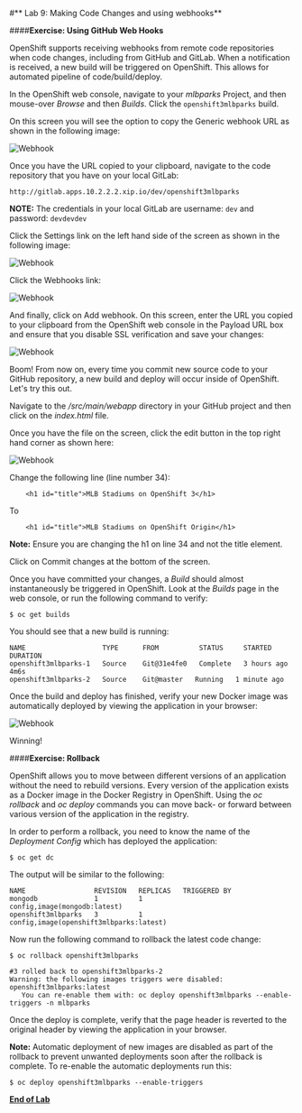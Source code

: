 #** Lab 9: Making Code Changes and using webhooks**

####**Exercise: Using GitHub Web Hooks**

OpenShift supports receiving webhooks from remote code repositories when code
changes, including from GitHub and GitLab. When a notification is received, a new build
will be triggered on OpenShift. This allows for automated pipeline of
code/build/deploy.

In the OpenShift web console, navigate to your *mlbparks* Project, and
then mouse-over *Browse* and then *Builds*. Click the `openshift3mlbparks`
build.

On this screen you will see the option to copy the Generic webhook URL as shown
in the following image:

![Webhook](images/webhook1.png)

Once you have the URL copied to your clipboard, navigate to the code repository
that you have on your local GitLab:

    http://gitlab.apps.10.2.2.2.xip.io/dev/openshift3mlbparks

**NOTE:** The credentials in your local GitLab are username: `dev` and password: `devdevdev`

Click the Settings link on the left hand side of the screen as shown in the
following image:

![Webhook](images/webhook2.png)

Click the Webhooks link:

![Webhook](images/webhook3.png)

And finally, click on Add webhook.  On this screen, enter the URL you copied to
your clipboard from the OpenShift web console in the Payload URL box and ensure
that you disable SSL verification and save your changes:

![Webhook](images/webhook4.png)

Boom! From now on, every time you commit new source code to your GitHub
repository, a new build and deploy will occur inside of OpenShift.  Let's try
this out.

Navigate to the */src/main/webapp* directory in your GitHub project and then
click on the *index.html* file.

Once you have the file on the screen, click the edit button in the top right
hand corner as shown here:

![Webhook](images/webhook5.png)

Change the following line (line number 34):

````
	<h1 id="title">MLB Stadiums on OpenShift 3</h1>
````

To

````
	<h1 id="title">MLB Stadiums on OpenShift Origin</h1>
````

**Note:** Ensure you are changing the h1 on line 34 and not the title element.

Click on Commit changes at the bottom of the screen.

Once you have committed your changes, a *Build* should almost instantaneously be
triggered in OpenShift. Look at the *Builds* page in the web console, or run the
following command to verify:

````
$ oc get builds
````

You should see that a new build is running:

````
NAME                   TYPE      FROM          STATUS     STARTED       DURATION
openshift3mlbparks-1   Source    Git@31e4fe0   Complete   3 hours ago   4m6s
openshift3mlbparks-2   Source    Git@master   Running   1 minute ago   
````

Once the build and deploy has finished, verify your new Docker image was
automatically deployed by viewing the application in your browser:

![Webhook](images/webhook6.png)

Winning!

####**Exercise: Rollback**

OpenShift allows you to move between different versions of an application without
the need to rebuild versions. Every version of the application exists as a Docker
image in the Docker Registry in OpenShift. Using the *oc rollback* and *oc deploy*
commands you can move back- or forward between various version of the application
in the registry.

In order to perform a rollback, you need to know the name of the *Deployment Config*
which has deployed the application:

````
$ oc get dc
````

The output will be similar to the following:

````
NAME                 REVISION   REPLICAS   TRIGGERED BY
mongodb              1          1          config,image(mongodb:latest)
openshift3mlbparks   3          1          config,image(openshift3mlbparks:latest)
````

Now run the following command to rollback the latest code change:

````
$ oc rollback openshift3mlbparks

#3 rolled back to openshift3mlbparks-2
Warning: the following images triggers were disabled: openshift3mlbparks:latest
   You can re-enable them with: oc deploy openshift3mlbparks --enable-triggers -n mlbparks
````

Once the deploy is complete, verify that the page header is reverted to the
original header by viewing the application in your browser.

**Note:** Automatic deployment of new images are disabled as part of the rollback
to prevent unwanted deployments soon after the rollback is complete. To re-enable
the automatic deployments run this:

````
$ oc deploy openshift3mlbparks --enable-triggers
````

**[End of Lab](/)**
